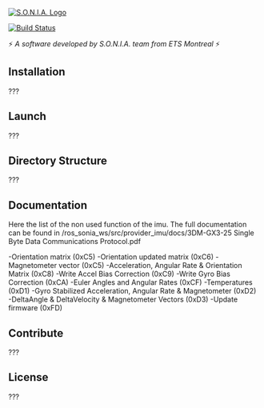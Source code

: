 [![S.O.N.I.A. Logo](http://sonia.etsmtl.ca/wp-content/uploads/logo.jpg)](http://sonia.etsmtl.ca/en/)

[![Build Status](https://travis-ci.org/sonia-auv/provider_imu.svg?branch=develop)](https://travis-ci.org/sonia-auv/provider_imu)

:zap: *A software developed by S.O.N.I.A. team from ETS Montreal* :zap:

## Installation

???

## Launch

???

## Directory Structure

???

## Documentation

Here the list of the non used function of the imu.
The full documentation can be found in /ros_sonia_ws/src/provider_imu/docs/3DM-GX3-25 Single Byte Data Communications Protocol.pdf

-Orientation matrix (0xC5)
-Orientation updated matrix (0xC6)
-Magnetometer vector (0xC5)
-Acceleration, Angular Rate & Orientation Matrix (0xC8)
-Write Accel Bias Correction (0xC9)
-Write Gyro Bias Correction (0xCA)
-Euler Angles and Angular Rates (0xCF)
-Temperatures (0xD1)
-Gyro Stabilized Acceleration, Angular Rate & Magnetometer (0xD2)
-DeltaAngle & DeltaVelocity & Magnetometer Vectors (0xD3)
-Update firmware (0xFD)

## Contribute

???

## License

???
